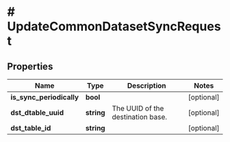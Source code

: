 # # UpdateCommonDatasetSyncRequest

## Properties

Name | Type | Description | Notes
------------ | ------------- | ------------- | -------------
**is_sync_periodically** | **bool** |  | [optional]
**dst_dtable_uuid** | **string** | The UUID of the destination base. | [optional]
**dst_table_id** | **string** |  | [optional]

